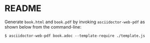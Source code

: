 # README

Generate `book.html` and `book.pdf` by invoking `asciidoctor-web-pdf` as shown below from the command-line:
```console
$ asciidoctor-web-pdf book.adoc --template-require ./template.js
```
